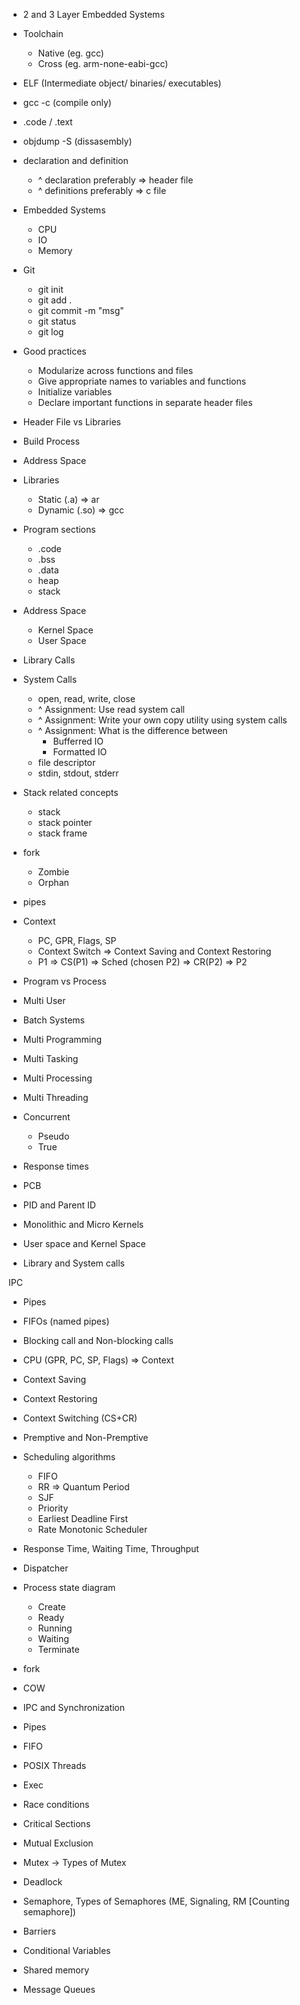 - 2 and 3 Layer Embedded Systems
- Toolchain
  - Native (eg. gcc)
  - Cross (eg. arm-none-eabi-gcc)
- ELF (Intermediate object/ binaries/ executables)
- gcc -c (compile only)
- .code / .text
- objdump -S (dissasembly)
- declaration and definition
  - ^ declaration preferably => header file
  - ^ definitions preferably => c file
- Embedded Systems

  - CPU
  - IO
  - Memory

- Git

  - git init
  - git add .
  - git commit -m "msg"
  - git status
  - git log

- Good practices

  - Modularize across functions and files
  - Give appropriate names to variables and functions
  - Initialize variables
  - Declare important functions in separate header files

- Header File vs Libraries
- Build Process

- Address Space
- Libraries

  - Static (.a) => ar
  - Dynamic (.so) => gcc

- Program sections

  - .code
  - .bss
  - .data
  - heap
  - stack

- Address Space

  - Kernel Space
  - User Space

- Library Calls
- System Calls

  - open, read, write, close
  - ^ Assignment: Use read system call
  - ^ Assignment: Write your own copy utility using system calls
  - ^ Assignment: What is the difference between
    - Bufferred IO
    - Formatted IO
  - file descriptor
  - stdin, stdout, stderr

- Stack related concepts

  - stack
  - stack pointer
  - stack frame

- fork
  - Zombie
  - Orphan
- pipes

- Context

  - PC, GPR, Flags, SP
  - Context Switch => Context Saving and Context Restoring
  - P1 => CS(P1) => Sched (chosen P2) => CR(P2) => P2

- Program vs Process
- Multi User
- Batch Systems
- Multi Programming
- Multi Tasking
- Multi Processing
- Multi Threading
- Concurrent
  - Pseudo
  - True
- Response times
- PCB

- PID and Parent ID

- Monolithic and Micro Kernels
- User space and Kernel Space
- Library and System calls

IPC

- Pipes
- FIFOs (named pipes)

- Blocking call and Non-blocking calls

- CPU (GPR, PC, SP, Flags) => Context
- Context Saving
- Context Restoring
- Context Switching (CS+CR)

- Premptive and Non-Premptive
- Scheduling algorithms

  - FIFO
  - RR => Quantum Period
  - SJF
  - Priority
  - Earliest Deadline First
  - Rate Monotonic Scheduler

- Response Time, Waiting Time, Throughput
- Dispatcher
- Process state diagram
  - Create
  - Ready
  - Running
  - Waiting
  - Terminate
- fork
- COW

- IPC and Synchronization
- Pipes
- FIFO
- POSIX Threads

- Exec
- Race conditions
- Critical Sections
- Mutual Exclusion
- Mutex -> Types of Mutex
- Deadlock
- Semaphore, Types of Semaphores (ME, Signaling, RM [Counting semaphore])
- Barriers
- Conditional Variables
- Shared memory
- Message Queues
